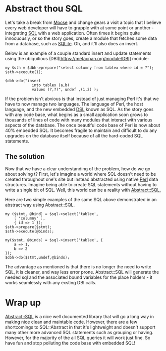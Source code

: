 # Abstract thou SQL

Let's take a break from [Moose](http://www.moose.org) and change gears a 
visit a topic that I believe every web developer will have to grapple 
with at some point or another - integrating
[SQL](http://en.wikipedia.org/wiki/SQL) with a web application. 
Often times it begins quite innocuously, or so the story goes, create a module that fetches some data
from a database, such as [SQLite](http://www.sqlite.org). Oh, and it'll also
does an insert.

Below is an example of a couple standard insert and update statements using the
ubiquitious (DBI)[https://metacpan.org/module/DBI] module:

    my $sth = $dbh->prepare("select columny from tablex where id = ?");
    $sth->execute(1);

    $dbh->do("insert 
                into tablex (a,b)
                values (?,?)", undef ,(1,2) ); 

If the problem isn't abvious is that instead of just managing Perl it's that
we have to now manage two languages. The
language of Perl, the host language, and the new embedded
[DSL](http://en.wikipedia.org/wiki/Domain-specific_language) known as SQL. 
As the story goes with any code base, what begins as a small application soon grows to thousands of lines of
code with many modules that interact with various aspects of the database. The
once beautiful code base of Perl is now about 40% embedded SQL. It becomes
fragile to maintain and difficult to do any upgrades on the database itself
because of all the hard-coded SQL statements.

## The solution

Now that we have a clear understanding of the problem, how do we go about
solving t? First, let's imagine a world where SQL doesn't need 
to be created throughout one's site but instead abstracted using 
native [Perl](http://www.perl.org) data structures. Imagine being able to create SQL statements 
without having to write a single bit of SQL. Well, this world can be a reality with
[Abstract::SQL.](https://metacpan.org/module/SQL::Abstract)

Here are two simple examples of the same SQL above demonstrated in an abstract
way using Abstract::SQL. 

    my ($stmt, @bind) = $sql->select('tablex',
        [ 'columny' ],
        { id => 1 });
    $sth->prepare($stmt);
    $sth->execute(@binds);
            
    my($stmt, @binds) = $sql->insert('tablex', { 
        a => 1,
        b => 2
    });
    $dbh->do($stmt,undef,@binds);

The advantage as mentioned is that there is no longer the need to write SQL,
it is cleaner, and way less error prone. Abstract::SQL will generate the 
needed sql and the associated bound variables for the place holders - it 
works seamlessly with any exsting DBI calls. 

# Wrap up

[Abstract::SQL](https://metacpan.org/module/SQL::Abstract) is a nice well 
documented library that will go a long way in making nice clean and maintable 
code. However, there are a few shortcomings to SQL::Abstract in that it's 
lightweight and doesn't support many other more advanced SQL statements 
such as grouping or having. However, for the majority of the all SQL 
queries it will work just fine. So have fun and stop polluting the code 
base with embedded SQL!
